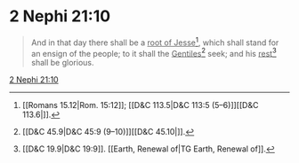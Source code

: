 # 2 Nephi 21:10

> And in that day there shall be a <u>root of Jesse</u>[^a], which shall stand for an ensign of the people; to it shall the <u>Gentiles</u>[^b] seek; and his <u>rest</u>[^c] shall be glorious.

[2 Nephi 21:10](https://www.churchofjesuschrist.org/study/scriptures/bofm/2-ne/21?lang=eng&id=p10#p10)


[^a]: [[Romans 15.12|Rom. 15:12]]; [[D&C 113.5|D&C 113:5 (5–6)]][[D&C 113.6|]].  
[^b]: [[D&C 45.9|D&C 45:9 (9–10)]][[D&C 45.10|]].  
[^c]: [[D&C 19.9|D&C 19:9]]. [[Earth, Renewal of|TG Earth, Renewal of]].  

